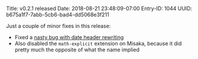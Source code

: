 Title: v0.2.1 released
Date: 2018-08-21 23:48:09-07:00
Entry-ID: 1044
UUID: b675a1f7-7abb-5cb6-bad4-dd5068e3f211

Just a couple of minor fixes in this release:

* Fixed a [nasty bug with date header rewriting](https://github.com/fluffy-critter/Publ/issues/119)
* Also disabled the `math-explicit` extension on Misaka, because it did pretty much the opposite of what the name implied
